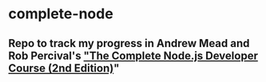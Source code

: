 # complete-node
## Repo to track my progress in Andrew Mead and Rob Percival's ["The Complete Node.js Developer Course (2nd Edition)](https://www.udemy.com/the-complete-nodejs-developer-course-2/ "The Complete Node.js Developer Course")"
